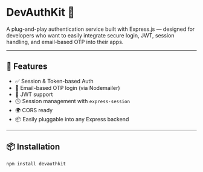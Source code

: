 # DevAuthKit 🔐

A plug-and-play authentication service built with Express.js — designed for developers who want to easily integrate secure login, JWT, session handling, and email-based OTP into their apps.

---

## 🚀 Features

- ✅ Session & Token-based Auth
- 📧 Email-based OTP login (via Nodemailer)
- 🔐 JWT support
- 🕒 Session management with `express-session`
- 🌍 CORS ready
- 📦 Easily pluggable into any Express backend

---



## 📦 Installation

```bash
npm install devauthkit
